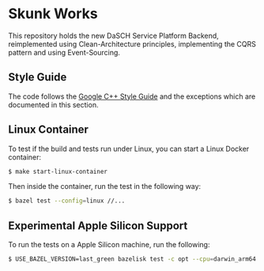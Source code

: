 # Skunk Works

This repository holds the new DaSCH Service Platform Backend, reimplemented using Clean-Architecture principles,
implementing the CQRS pattern and using Event-Sourcing.

## Style Guide

The code follows the [Google C++ Style Guide](https://google.github.io/styleguide/cppguide.html) and the
exceptions which are documented in this section.

## Linux Container

To test if the build and tests run under Linux, you can start a Linux Docker container:
```bash
$ make start-linux-container
```

Then inside the container, run the test in the following way:
```bash
$ bazel test --config=linux //...
```

## Experimental Apple Silicon Support

To run the tests on a Apple Silicon machine, run the following:
```bash
$ USE_BAZEL_VERSION=last_green bazelisk test -c opt --cpu=darwin_arm64 //...
```
